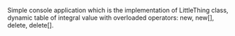 Simple console application which is the implementation of LittleThing class, dynamic table of integral value with overloaded operators: new, new[], delete, delete[].
